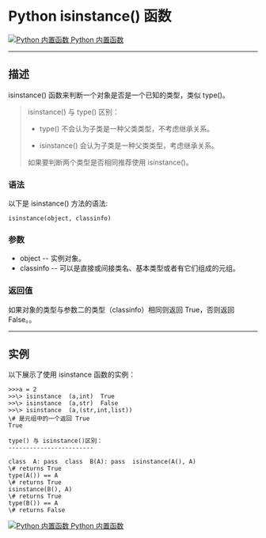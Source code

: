Python isinstance() 函数
======================

 [![Python 内置函数](../images/up.gif) Python 内置函数](python-built-in-functions.html)

* * *

描述
--

isinstance() 函数来判断一个对象是否是一个已知的类型，类似 type()。

> isinstance() 与 type() 区别：
> 
> *   type() 不会认为子类是一种父类类型，不考虑继承关系。
>     
> *   isinstance() 会认为子类是一种父类类型，考虑继承关系。
>     
> 
> 如果要判断两个类型是否相同推荐使用 isinstance()。

### 语法

以下是 isinstance() 方法的语法:
```
isinstance(object, classinfo)
```
### 参数

*   object -- 实例对象。
*   classinfo -- 可以是直接或间接类名、基本类型或者有它们组成的元组。

### 返回值

如果对象的类型与参数二的类型（classinfo）相同则返回 True，否则返回 False。。

* * *

实例
--

以下展示了使用 isinstance 函数的实例：
```
>>>a = 2 
>>\> isinstance  (a,int)  True
>>\> isinstance  (a,str)  False 
>>\> isinstance  (a,(str,int,list)) 
\# 是元组中的一个返回 True 
True

type() 与 isinstance()区别：
------------------------

class  A: pass  class  B(A): pass  isinstance(A(), A) 
\# returns True  
type(A()) == A  
\# returns True 
isinstance(B(), A)  
\# returns True  
type(B()) == A 
\# returns False
```
 [![Python 内置函数](../images/up.gif) Python 内置函数](python-built-in-functions.html)